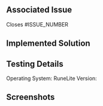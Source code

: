 ## Associated Issue
<!---
This project only accepts pull requests that are associated to currently open issues
If submitting a new enhancement or change in functionality, please open an issue first for discussion
If making a bugfix, it should be associated with an existing issue with a description and reproduction steps
Please link to the issue below:
-->
Closes #ISSUE_NUMBER

## Implemented Solution
<!---
Please write a description for your solution here.
Have you encountered any issues along the way?
Are there any caveats to note?
-->

## Testing Details
<!---
Please describe in detail how you tested your changes.
Include what operating system was used in testing.
Describe the plugin configurations that this change was tested with.
-->
Operating System: 
RuneLite Version: 

## Screenshots
<!---
If relevant, include any screenshots or gifs that show the enhancement/bugfix working in the client.
-->

